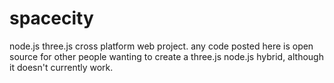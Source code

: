 # spacecity
node.js three.js cross platform web project.
any code posted here is open source for other people wanting to create a three.js node.js hybrid, although it doesn't currently work.
